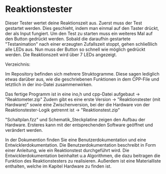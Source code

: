 # Reaktionstester

Dieser Tester wertet deine Reaktionszeit aus.
Zuerst muss der Test gestartet werden.
Dies geschieht, indem man einmal auf den Taster drückt, der als Input fungiert.
Um den Test zu starten muss ein weiteres Mal auf den Button gedrückt werden. 
Sobald die daraufhin gestartete "Testanimation" nach einer erzeugten Zufallszeit stoppt, gehen schließlich alle LEDs aus.
Nun muss der Button so schnell wie möglich gedrückt werden.
Die Reaktionszeit wird über 7 LEDs angezeigt.


Verzeichnis:

Im Repository befinden sich mehrere Struktogramme. 
Diese sagen lediglich etwas darüber aus, wie die geschriebenen Funktionen in dem CPP-File und letztlich in der ino-Datei zusammenwirken.

Das fertige Programm ist in eine ino,h und cpp-Datei aufgebaut -> "Reaktometer.zip"
Zudem gibt es eine erste Version -> "Reaktionstester (mit Hardware)" 
sowie eine Zwischenversion, bei der die Hardware von der Reaktionstester-Logik getrennt ist -> "Reaktionstest.zip"

"Schaltplan.fzz" und Schematik_Steckplatine zeigen den Aufbau der Hardware.
Ersteres kann mit der entsprechenden Software geöffnet und verändert werden.

In der Dokumention finden Sie eine Benutzerdokumentation und eine Entwicklerdokumentation. 
Die Benutzerdokumentation beschreibt in Form einer Anleitung, wie ein Reaktionstest durchgeführt wird.
Die Entwicklerdokumentation beinhaltet u.a Algorithmen, die dazu beitragen die Funktion des Reaktionstesters zu realisieren.
Außerdem ist eine Materialliste enthalten, welche im Kapitel Hardware zu finden ist.






